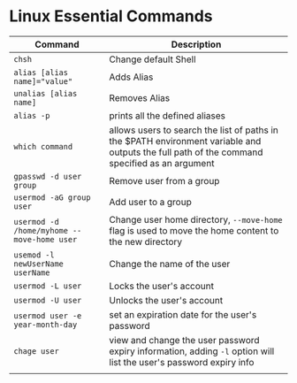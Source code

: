 # Linux Essential Commands

| Command                                    | Description                                                                                                                                  |
| ------------------------------------------ | -------------------------------------------------------------------------------------------------------------------------------------------- |
| `chsh`                                     | Change default Shell                                                                                                                         |
| `alias [alias name]="value"`               | Adds Alias                                                                                                                                   |
| `unalias [alias name]`                     | Removes Alias                                                                                                                                |
| `alias -p`                                 | prints all the defined aliases                                                                                                               |
| `which command`                        | allows users to search the list of paths in the $PATH environment variable and outputs the full path of the command specified as an argument |
| `gpasswd -d user group`                    | Remove user from a group                                                                                                                     |
| `usermod -aG group user`                   | Add user to a group                                                                                                                          |
| `usermod -d /home/myhome --move-home user` | Change user home directory, `--move-home` flag is used to move the home content to the new directory                                         |
| `usemod -l newUserName userName`           | Change the name of the user                                                                                                                  |
| `usermod -L user`                          | Locks the user's account                                                                                                                     |
| `usermod -U user`                          | Unlocks the user's account                                                                                                                   |
| `usermod user -e year-month-day`           | set an expiration date for the user's password                                                                                               |
| `chage user`                               | view and change the user password expiry information, adding `-l` option will list the user's password expiry info                           |
|                                            |                                                                                                                                              |
